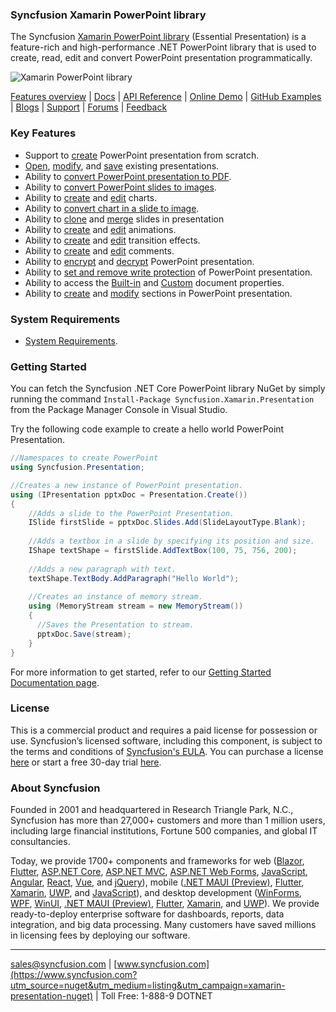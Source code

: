 ### Syncfusion Xamarin PowerPoint library
The Syncfusion [Xamarin PowerPoint library](https://www.syncfusion.com/powerpoint-framework/net-core/powerpoint-library?utm_source=nuget&utm_medium=listing&utm_campaign=xamarin-presentation-nuget) (Essential Presentation) is a feature-rich and high-performance .NET PowerPoint library that is used to create, read, edit and convert PowerPoint presentation programmatically. 

![Xamarin PowerPoint library](https://cdn.syncfusion.com/nuget-readme/fileformats/net-powerpoint-library.png)

[Features overview](https://www.syncfusion.com/powerpoint-framework/net-core/powerpoint-library?utm_source=nuget&utm_medium=listing&utm_campaign=xamarin-presentation-nuget) | [Docs](https://help.syncfusion.com/file-formats/presentation/overview?utm_source=nuget&utm_medium=listing&utm_campaign=xamarin-presentation-nuget) | [API Reference](https://help.syncfusion.com/cr/file-formats/Syncfusion.Presentation.html?utm_source=nuget&utm_medium=listing&utm_campaign=xamarin-presentation-nuget) | [Online Demo](https://ej2.syncfusion.com/aspnetcore/Presentation/Default#/bootstrap5?utm_source=nuget&utm_medium=listing&utm_campaign=xamarin-presentation-nuget) | [GitHub Examples](https://github.com/syncfusion/ej2-aspnetcore-samples/tree/master/Controllers/Presentation?utm_source=nuget&utm_medium=listing&utm_campaign=xamarin-presentation-nuget) | [Blogs](https://www.syncfusion.com/blogs/?utm_source=nuget&utm_medium=listing&utm_campaign=xamarin-presentation-nuget&s=presentation) | [Support](https://www.syncfusion.com/support/directtrac/incidents/newincident?utm_source=nuget&utm_medium=listing&utm_campaign=xamarin-presentation-nuget) | [Forums](https://www.syncfusion.com/forums/xamarin.forms?utm_source=nuget&utm_medium=listing&utm_campaign=xamarin-presentation-nuget) | [Feedback](https://www.syncfusion.com/feedback/xamarin-forms?utm_source=nuget&utm_medium=listing&utm_campaign=xamarin-presentation-nuget)

### Key Features
* Support to [create](https://help.syncfusion.com/file-formats/presentation/getting-started?utm_source=nuget&utm_medium=listing&utm_campaign=xamarin-presentation-nuget#creating-a-simple-powerpoint-presentation-with-basic-elements-from-scratch) PowerPoint presentation from scratch.
* [Open](https://help.syncfusion.com/file-formats/presentation/loading-and-saving-the-presentation?utm_source=nuget&utm_medium=listing&utm_campaign=xamarin-presentation-nuget#opening-an-existing-presentation-from-file-system), [modify](https://help.syncfusion.com/file-formats/presentation/working-with-powerpoint-presentation?utm_source=nuget&utm_medium=listing&utm_campaign=xamarin-presentation-nuget), and [save](https://help.syncfusion.com/file-formats/presentation/loading-and-saving-the-presentation?utm_source=nuget&utm_medium=listing&utm_campaign=xamarin-presentation-nuget#saving-a-powerpoint-presentation-to-file-system) existing presentations.
* Ability to [convert PowerPoint presentation to PDF](https://help.syncfusion.com/file-formats/presentation/presentation-to-pdf?utm_source=nuget&utm_medium=listing&utm_campaign=xamarin-presentation-nuget).
* Ability to [convert PowerPoint slides to images](https://help.syncfusion.com/file-formats/presentation/presentation-to-image?utm_source=nuget&utm_medium=listing&utm_campaign=xamarin-presentation-nuget).
* Ability to [create](https://help.syncfusion.com/file-formats/presentation/working-with-charts?utm_source=nuget&utm_medium=listing&utm_campaign=xamarin-presentation-nuget#creating-a-chartfrom-scratch) and [edit](https://help.syncfusion.com/file-formats/presentation/working-with-charts?utm_source=nuget&utm_medium=listing&utm_campaign=xamarin-presentation-nuget#editing-the-chart-data) charts.
* Ability to [convert chart in a slide to image](https://help.syncfusion.com/file-formats/presentation/working-with-charts?utm_source=nuget&utm_medium=listing&utm_campaign=xamarin-presentation-nuget#chart-to-image-conversion).
* Ability to [clone](https://help.syncfusion.com/file-formats/presentation/working-with-slide?utm_source=nuget&utm_medium=listing&utm_campaign=xamarin-presentation-nuget#cloning-slide) and [merge](https://help.syncfusion.com/file-formats/presentation/working-with-slide?utm_source=nuget&utm_medium=listing&utm_campaign=xamarin-presentation-nuget#merging-slide) slides in presentation
* Ability to [create](https://help.syncfusion.com/file-formats/presentation/working-with-animation?utm_source=nuget&utm_medium=listing&utm_campaign=xamarin-presentation-nuget) and [edit](https://help.syncfusion.com/file-formats/presentation/working-with-animation?utm_source=nuget&utm_medium=listing&utm_campaign=xamarin-presentation-nuget#edit-existing-animation-effect) animations.
* Ability to [create](https://help.syncfusion.com/file-formats/presentation/create-edit-slide-transitions-in-powerpoint-presentation-slides-cs-vb-net?utm_source=nuget&utm_medium=listing&utm_campaign=xamarin-presentation-nuget#set-a-transition-effect-to-a-powerpoint-slide) and [edit](https://help.syncfusion.com/file-formats/presentation/create-edit-slide-transitions-in-powerpoint-presentation-slides-cs-vb-net?utm_source=nuget&utm_medium=listing&utm_campaign=xamarin-presentation-nuget#modify-a-transition-effect-applied-to-a-powerpoint-slide) transition effects.
* Ability to [create](https://help.syncfusion.com/file-formats/presentation/comments?utm_source=nuget&utm_medium=listing&utm_campaign=xamarin-presentation-nuget#adding-a-comment) and [edit](https://help.syncfusion.com/file-formats/presentation/comments?utm_source=nuget&utm_medium=listing&utm_campaign=xamarin-presentation-nuget#modifying-the-comment) comments.
* Ability to [encrypt](https://help.syncfusion.com/file-formats/presentation/security?utm_source=nuget&utm_medium=listing&utm_campaign=xamarin-presentation-nuget#encrypting-with-password) and [decrypt](https://help.syncfusion.com/file-formats/presentation/security?utm_source=nuget&utm_medium=listing&utm_campaign=xamarin-presentation-nuget#decrypting-the-powerpoint-presentation) PowerPoint presentation.
* Ability to [set and remove write protection](https://help.syncfusion.com/file-formats/presentation/security?utm_source=nuget&utm_medium=listing&utm_campaign=xamarin-presentation-nuget#write-protection) of PowerPoint presentation.
* Ability to access the [Built-in](https://help.syncfusion.com/file-formats/presentation/working-with-powerpoint-presentation?utm_source=nuget&utm_medium=listing&utm_campaign=xamarin-presentation-nuget#working-with-powerpoint-presentation-properties) and [Custom](https://help.syncfusion.com/file-formats/presentation/working-with-powerpoint-presentation?utm_source=nuget&utm_medium=listing&utm_campaign=xamarin-presentation-nuget#custom-document-properties) document properties.
* Ability to [create](https://help.syncfusion.com/file-formats/presentation/working-with-sections?utm_source=nuget&utm_medium=listing&utm_campaign=xamarin-presentation-nuget#creating-a-section) and [modify](https://help.syncfusion.com/file-formats/presentation/working-with-sections?utm_source=nuget&utm_medium=listing&utm_campaign=xamarin-presentation-nuget) sections in PowerPoint presentation.

### System Requirements
* [System Requirements](https://help.syncfusion.com/file-formats/installation-and-upgrade/system-requirements?utm_source=nuget&utm_medium=listing&utm_campaign=xamarin-presentation-nuget).

### Getting Started
You can fetch the Syncfusion .NET Core PowerPoint library NuGet by simply running the command `Install-Package Syncfusion.Xamarin.Presentation` from the Package Manager Console in Visual Studio.

Try the following code example to create a hello world PowerPoint Presentation.

```csharp
//Namespaces to create PowerPoint
using Syncfusion.Presentation;

//Creates a new instance of PowerPoint presentation.
using (IPresentation pptxDoc = Presentation.Create())
{
	//Adds a slide to the PowerPoint Presentation.
	ISlide firstSlide = pptxDoc.Slides.Add(SlideLayoutType.Blank);
	
	//Adds a textbox in a slide by specifying its position and size.
	IShape textShape = firstSlide.AddTextBox(100, 75, 756, 200);
	
	//Adds a new paragraph with text.
	textShape.TextBody.AddParagraph("Hello World");
	
	//Creates an instance of memory stream.
	using (MemoryStream stream = new MemoryStream())
	{
	  //Saves the Presentation to stream.
	  pptxDoc.Save(stream);
	}
}
```
For more information to get started, refer to our [Getting Started Documentation page](https://help.syncfusion.com/file-formats/presentation/create-read-edit-powerpoint-files-in-xamarin?utm_source=nuget&utm_medium=listing&utm_campaign=xamarin-presentation-nuget).

### License
This is a commercial product and requires a paid license for possession or use. Syncfusion’s licensed software, including this component, is subject to the terms and conditions of [Syncfusion's EULA](https://www.syncfusion.com/eula/es/?utm_source=nuget&utm_medium=listing&utm_campaign=xamarin-presentation-nuget). You can purchase a license [here](https://www.syncfusion.com/sales/products?utm_source=nuget&utm_medium=listing&utm_campaign=xamarin-presentation-nuget) or start a free 30-day trial [here](https://www.syncfusion.com/account/manage-trials/start-trials?utm_source=nuget&utm_medium=listing&utm_campaign=xamarin-presentation-nuget).

### About Syncfusion
Founded in 2001 and headquartered in Research Triangle Park, N.C., Syncfusion has more than 27,000+ customers and more than 1 million users, including large financial institutions, Fortune 500 companies, and global IT consultancies.

Today, we provide 1700+ components and frameworks for web ([Blazor](https://www.syncfusion.com/blazor-components?utm_source=nuget&utm_medium=listing&utm_campaign=xamarin-presentation-nuget), [Flutter](https://www.syncfusion.com/flutter-widgets?utm_source=nuget&utm_medium=listing&utm_campaign=xamarin-presentation-nuget), [ASP.NET Core](https://www.syncfusion.com/aspnet-core-ui-controls?utm_source=nuget&utm_medium=listing&utm_campaign=xamarin-presentation-nuget), [ASP.NET MVC](https://www.syncfusion.com/aspnet-mvc-ui-controls?utm_source=nuget&utm_medium=listing&utm_campaign=xamarin-presentation-nuget), [ASP.NET Web Forms](https://www.syncfusion.com/jquery/aspnet-web-forms-ui-controls?utm_source=nuget&utm_medium=listing&utm_campaign=xamarin-presentation-nuget), [JavaScript](https://www.syncfusion.com/javascript-ui-controls?utm_source=nuget&utm_medium=listing&utm_campaign=xamarin-presentation-nuget), [Angular](https://www.syncfusion.com/angular-ui-components?utm_source=nuget&utm_medium=listing&utm_campaign=xamarin-presentation-nuget), [React](https://www.syncfusion.com/react-ui-components?utm_source=nuget&utm_medium=listing&utm_campaign=xamarin-presentation-nuget), [Vue](https://www.syncfusion.com/vue-ui-components?utm_source=nuget&utm_medium=listing&utm_campaign=xamarin-presentation-nuget), and [jQuery](https://www.syncfusion.com/jquery-ui-widgets?utm_source=nuget&utm_medium=listing&utm_campaign=xamarin-presentation-nuget)), mobile ([.NET MAUI (Preview)](https://www.syncfusion.com/maui-controls?utm_source=nuget&utm_medium=listing&utm_campaign=xamarin-presentation-nuget), [Flutter](https://www.syncfusion.com/flutter-widgets?utm_source=nuget&utm_medium=listing&utm_campaign=xamarin-presentation-nuget), [Xamarin](https://www.syncfusion.com/xamarin-ui-controls?utm_source=nuget&utm_medium=listing&utm_campaign=xamarin-presentation-nuget), [UWP](https://www.syncfusion.com/uwp-ui-controls?utm_source=nuget&utm_medium=listing&utm_campaign=xamarin-presentation-nuget), and [JavaScript](https://www.syncfusion.com/javascript-ui-controls?utm_source=nuget&utm_medium=listing&utm_campaign=xamarin-presentation-nuget)), and desktop development ([WinForms](https://www.syncfusion.com/winforms-ui-controls?utm_source=nuget&utm_medium=listing&utm_campaign=xamarin-presentation-nuget), [WPF](https://www.syncfusion.com/wpf-controls?utm_source=nuget&utm_medium=listing&utm_campaign=xamarin-presentation-nuget), [WinUI](https://www.syncfusion.com/winui-controls?utm_source=nuget&utm_medium=listing&utm_campaign=xamarin-presentation-nuget), [.NET MAUI (Preview)](https://www.syncfusion.com/maui-controls?utm_source=nuget&utm_medium=listing&utm_campaign=xamarin-presentation-nuget), [Flutter](https://www.syncfusion.com/flutter-widgets?utm_source=nuget&utm_medium=listing&utm_campaign=xamarin-presentation-nuget), [Xamarin](https://www.syncfusion.com/xamarin-ui-controls?utm_source=nuget&utm_medium=listing&utm_campaign=xamarin-presentation-nuget), and [UWP](https://www.syncfusion.com/uwp-ui-controls?utm_source=nuget&utm_medium=listing&utm_campaign=xamarin-presentation-nuget)). We provide ready-to-deploy enterprise software for dashboards, reports, data integration, and big data processing. Many customers have saved millions in licensing fees by deploying our software.
___

[sales@syncfusion.com](mailto:sales@syncfusion.com?Subject=Syncfusion%20ASPNET%20Core%20Presentation%20-%20NuGet) | [www.syncfusion.com](https://www.syncfusion.com?utm_source=nuget&utm_medium=listing&utm_campaign=xamarin-presentation-nuget) | Toll Free: 1-888-9 DOTNET